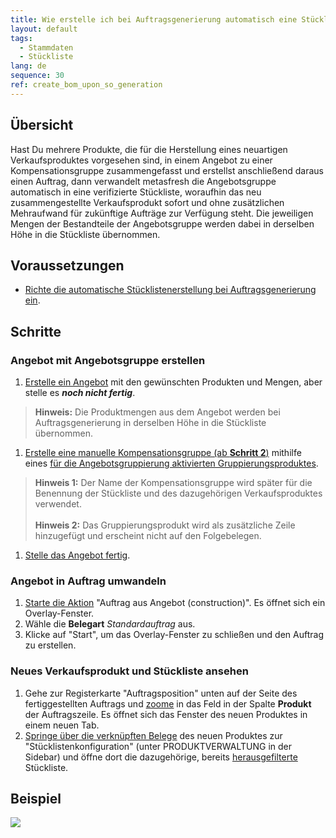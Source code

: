 ```yaml
---
title: Wie erstelle ich bei Auftragsgenerierung automatisch eine Stückliste aufgrund eines Angebots?
layout: default
tags:
  - Stammdaten
  - Stückliste
lang: de
sequence: 30
ref: create_bom_upon_so_generation
---
```


## Übersicht
Hast Du mehrere Produkte, die für die Herstellung eines neuartigen Verkaufsproduktes vorgesehen sind, in einem Angebot zu einer Kompensationsgruppe zusammengefasst und erstellst anschließend daraus einen Auftrag, dann verwandelt metasfresh die Angebotsgruppe automatisch in eine verifizierte Stückliste, woraufhin das neu zusammengestellte Verkaufsprodukt sofort und ohne zusätzlichen Mehraufwand für zukünftige Aufträge zur Verfügung steht. Die jeweiligen Mengen der Bestandteile der Angebotsgruppe werden dabei in derselben Höhe in die Stückliste übernommen.

## Voraussetzungen
- [Richte die automatische Stücklistenerstellung bei Auftragsgenerierung ein](Stueckliste_bei_Auftragsgenerierung_Einrichtung).

## Schritte

### Angebot mit Angebotsgruppe erstellen
1. [Erstelle ein Angebot](Angebot_erstellen) mit den gewünschten Produkten und Mengen, aber stelle es ***noch nicht fertig***.
 >**Hinweis:** Die Produktmengen aus dem Angebot werden bei Auftragsgenerierung in derselben Höhe in die Stückliste übernommen.

1. [Erstelle eine manuelle Kompensationsgruppe (ab **Schritt 2**)](Kompensationsgruppen_manuell_erstellen) mithilfe eines [für die Angebotsgruppierung aktivierten Gruppierungsproduktes](Gruppierungsprodukt_anlegen).
 >**Hinweis 1:** Der Name der Kompensationsgruppe wird später für die Benennung der Stückliste und des dazugehörigen Verkaufsproduktes verwendet.<br><br>
 >**Hinweis 2:** Das Gruppierungsprodukt wird als zusätzliche Zeile hinzugefügt und erscheint nicht auf den Folgebelegen.

1. [Stelle das Angebot fertig](BelegverarbeitungFertigstellen).

### Angebot in Auftrag umwandeln
1. [Starte die Aktion](AktionStarten) "Auftrag aus Angebot (construction)". Es öffnet sich ein Overlay-Fenster.
1. Wähle die **Belegart** *Standardauftrag* aus.
1. Klicke auf "Start", um das Overlay-Fenster zu schließen und den Auftrag zu erstellen.

### Neues Verkaufsprodukt und Stückliste ansehen
1. Gehe zur Registerkarte "Auftragsposition" unten auf der Seite des fertiggestellten Auftrags und [zoome](Zoomen_in_Tabellenfeld) in das Feld in der Spalte **Produkt** der Auftragszeile. Es öffnet sich das Fenster des neuen Produktes in einem neuen Tab.
1. [Springe über die verknüpften Belege](SpringezuBelegen) des neuen Produktes zur "Stücklistenkonfiguration" (unter PRODUKTVERWALTUNG in der Sidebar) und öffne dort die dazugehörige, bereits [herausgefilterte](Filterfunktion) Stückliste.

## Beispiel
![](assets/Stueckliste_bei_Auftragsgenerierung.gif)
